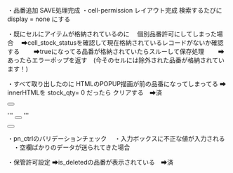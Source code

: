 ・品番追加 SAVE処理完成
・cell-permission レイアウト完成
検索するたびに
display = none にする　

・既にセルにアイテムが格納されているのに
　個別品番許可にしてしまった場合
　➡cell_stock_statusを確認して現在格納されているレコードがないか確認する
　　➡trueになってる品番が格納されていたらスルーして保存処理
　　➡あったらエラーポップを返す　(今そのセルには除外された品番が格納されています！)

・すべて取り出したのに
HTMLのPOPUP描画が前の品番になってしまってる
➡ innerHTMLを stock_qty= 0 だったら クリアする　➡済

<button class="cell-stock-btn" data-item="{&quot;cell_id&quot;:7,&quot;is_all_pn_allowed&quot;:true,&quot;max_qty&quot;:3,&quot;pn_id&quot;:5,&quot;serial_no&quot;:&quot;005&quot;,&quot;stock_qty&quot;:0}" data-displayname="null"><i class="bi bi-box-arrow-in-down"></i></button>


'''
<button class="cell-stock-btn" data-item="{&quot;cell_id&quot;:9,&quot;is_all_pn_allowed&quot;:true,&quot;max_qty&quot;:3,&quot;pn_id&quot;:&quot;&quot;,&quot;serial_no&quot;:&quot;&quot;,&quot;stock_qty&quot;:0}"><i class="bi bi-box-arrow-in-down"></i></button>
'''

<button class="cell-stock-btn" data-item="{&quot;cell_id&quot;:9,&quot;is_all_pn_allowed&quot;:true,&quot;max_qty&quot;:3,&quot;pn_id&quot;:&quot;&quot;,&quot;serial_no&quot;:&quot;&quot;,&quot;stock_qty&quot;:0}"><i class="bi bi-box-arrow-in-down"></i></button>

・pn_ctrlのバリデーションチェック
　・入力ボックスに不正な値が入力される
　・空欄ばかりのデータが送られてきた場合

・保管許可設定
➡is_deletedの品番が表示されている　➡済